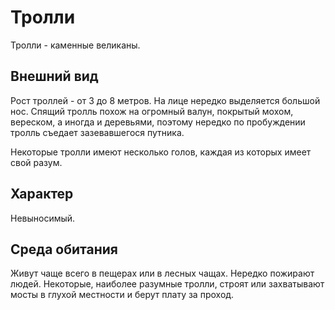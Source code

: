 # Тролли

Тролли - каменные великаны.

## Внешний вид

Рост троллей - от 3 до 8 метров. На лице нередко выделяется большой нос. Спящий тролль похож на огромный валун, покрытый мохом, вереском, а иногда и деревьями, поэтому нередко по пробуждении тролль съедает зазевавшегося путника.

Некоторые тролли имеют несколько голов, каждая из которых имеет свой разум.

## Характер

Невыносимый.

## Среда обитания

Живут чаще всего в пещерах или в лесных чащах. Нередко пожирают людей. Некоторые, наиболее разумные тролли, строят или захватывают мосты в глухой местности и берут плату за проход.
